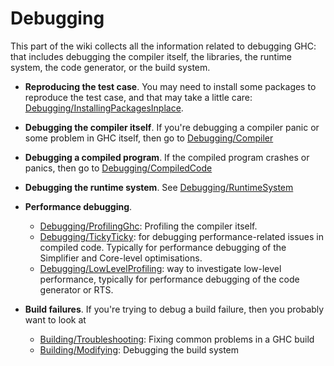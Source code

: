 # Debugging


This part of the wiki collects all the information related to debugging GHC: that includes debugging the compiler itself, the libraries, the runtime system, the code generator, or the build system.

- **Reproducing the test case**.  You may need to install some packages to reproduce the test case, and that may take a little care: [Debugging/InstallingPackagesInplace](debugging/installing-packages-inplace).

- **Debugging the compiler itself**.  If you're debugging a compiler panic or some problem in GHC itself, then go to [Debugging/Compiler](debugging/compiler)

- **Debugging a compiled program**. If the compiled program crashes or panics, then go to [Debugging/CompiledCode](debugging/compiled-code)

- **Debugging the runtime system**.  See [Debugging/RuntimeSystem](debugging/runtime-system)

- **Performance debugging**. 

  - [Debugging/ProfilingGhc](debugging/profiling-ghc): Profiling the compiler itself.  
  - [Debugging/TickyTicky](debugging/ticky-ticky): for debugging performance-related issues in compiled code.  Typically for performance debugging of the Simplifier and Core-level optimisations.
  - [Debugging/LowLevelProfiling](debugging/low-level-profiling): way to investigate low-level performance, typically for performance debugging of the code generator or RTS.

- **Build failures**.  If you're trying to debug a build failure, then you probably want to look at

  - [Building/Troubleshooting](building/troubleshooting): Fixing common problems in a GHC build
  - [Building/Modifying](building/modifying#debugging): Debugging the build system
